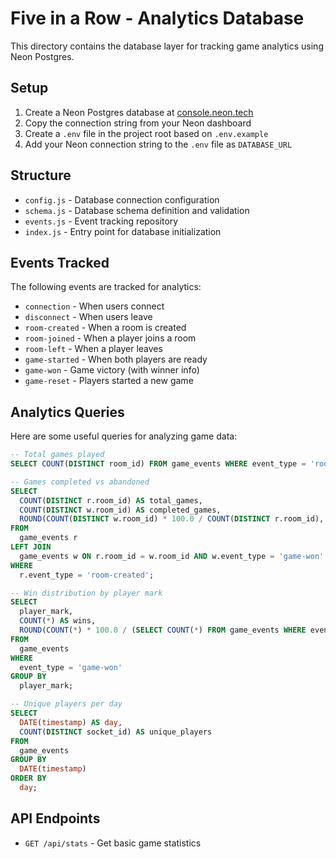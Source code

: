 # Five in a Row - Analytics Database

This directory contains the database layer for tracking game analytics using Neon Postgres.

## Setup

1. Create a Neon Postgres database at [console.neon.tech](https://console.neon.tech/)
2. Copy the connection string from your Neon dashboard
3. Create a `.env` file in the project root based on `.env.example`
4. Add your Neon connection string to the `.env` file as `DATABASE_URL`

## Structure

- `config.js` - Database connection configuration
- `schema.js` - Database schema definition and validation
- `events.js` - Event tracking repository
- `index.js` - Entry point for database initialization

## Events Tracked

The following events are tracked for analytics:

- `connection` - When users connect
- `disconnect` - When users leave
- `room-created` - When a room is created
- `room-joined` - When a player joins a room
- `room-left` - When a player leaves
- `game-started` - When both players are ready
- `game-won` - Game victory (with winner info)
- `game-reset` - Players started a new game

## Analytics Queries

Here are some useful queries for analyzing game data:

```sql
-- Total games played
SELECT COUNT(DISTINCT room_id) FROM game_events WHERE event_type = 'room-created';

-- Games completed vs abandoned
SELECT 
  COUNT(DISTINCT r.room_id) AS total_games,
  COUNT(DISTINCT w.room_id) AS completed_games,
  ROUND(COUNT(DISTINCT w.room_id) * 100.0 / COUNT(DISTINCT r.room_id), 2) AS completion_rate
FROM 
  game_events r
LEFT JOIN
  game_events w ON r.room_id = w.room_id AND w.event_type = 'game-won'
WHERE 
  r.event_type = 'room-created';

-- Win distribution by player mark
SELECT
  player_mark,
  COUNT(*) AS wins,
  ROUND(COUNT(*) * 100.0 / (SELECT COUNT(*) FROM game_events WHERE event_type = 'game-won'), 2) AS win_percentage
FROM
  game_events
WHERE
  event_type = 'game-won'
GROUP BY
  player_mark;

-- Unique players per day
SELECT 
  DATE(timestamp) AS day,
  COUNT(DISTINCT socket_id) AS unique_players
FROM 
  game_events
GROUP BY 
  DATE(timestamp)
ORDER BY 
  day;
```

## API Endpoints

- `GET /api/stats` - Get basic game statistics 